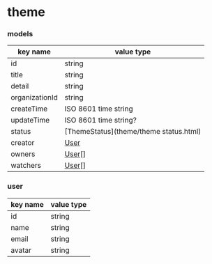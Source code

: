 # theme

### models

key name | value type
--- | ---
id | string
title | string
detail | string
organizationId | string
createTime | ISO 8601 time string
updateTime | ISO 8601 time string?
status | [ThemeStatus](theme/theme status.html)
creator | [User](#user)
owners | [User](#user)[]
watchers | [User](#user)[]

### user

key name | value type
--- | ---
id | string
name | string
email | string
avatar | string
